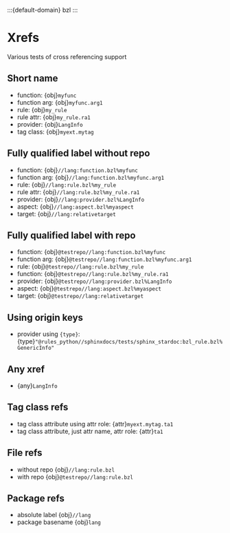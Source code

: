 :::{default-domain} bzl
:::

# Xrefs

Various tests of cross referencing support

## Short name

* function: {obj}`myfunc`
* function arg: {obj}`myfunc.arg1`
* rule: {obj}`my_rule`
* rule attr: {obj}`my_rule.ra1`
* provider: {obj}`LangInfo`
* tag class: {obj}`myext.mytag`

## Fully qualified label without repo

* function: {obj}`//lang:function.bzl%myfunc`
* function arg: {obj}`//lang:function.bzl%myfunc.arg1`
* rule: {obj}`//lang:rule.bzl%my_rule`
* rule attr: {obj}`//lang:rule.bzl%my_rule.ra1`
* provider: {obj}`//lang:provider.bzl%LangInfo`
* aspect: {obj}`//lang:aspect.bzl%myaspect`
* target: {obj}`//lang:relativetarget`

## Fully qualified label with repo

* function: {obj}`@testrepo//lang:function.bzl%myfunc`
* function arg: {obj}`@testrepo//lang:function.bzl%myfunc.arg1`
* rule: {obj}`@testrepo//lang:rule.bzl%my_rule`
* function: {obj}`@testrepo//lang:rule.bzl%my_rule.ra1`
* provider: {obj}`@testrepo//lang:provider.bzl%LangInfo`
* aspect: {obj}`@testrepo//lang:aspect.bzl%myaspect`
* target: {obj}`@testrepo//lang:relativetarget`

## Using origin keys

* provider using `{type}`: {type}`"@rules_python//sphinxdocs/tests/sphinx_stardoc:bzl_rule.bzl%GenericInfo"`

## Any xref

* {any}`LangInfo`

## Tag class refs

* tag class attribute using attr role: {attr}`myext.mytag.ta1`
* tag class attribute, just attr name, attr role: {attr}`ta1`

## File refs

* without repo {obj}`//lang:rule.bzl`
* with repo {obj}`@testrepo//lang:rule.bzl`

## Package refs

* absolute label {obj}`//lang`
* package basename {obj}`lang`
